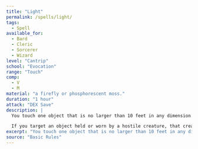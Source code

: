 ```yaml
---
title: "Light"
permalink: /spells/light/
tags:
  - Spell
available_for:
  - Bard
  - Cleric
  - Sorcerer
  - Wizard
level: "Cantrip"
school: "Evocation"
range: "Touch"
comp:
  - V
  - M
material: "a firefly or phosphorescent moss."
duration: "1 hour"
attack: "DEX Save"
description: |
  You touch one object that is no larger than 10 feet in any dimension. Until the spell ends, the object sheds bright light in a 20-foot radius and dim light for an additional 20 feet. The light can be colored as you like. Completely covering the object with something opaque blocks the light. The spell ends if you cast it again or dismiss it as an action.

  If you target an object held or worn by a hostile creature, that creature must succeed on a dexterity saving throw to avoid the spell.
excerpt: "You touch one object that is no larger than 10 feet in any dimension."
source: "Basic Rules"
---
```

